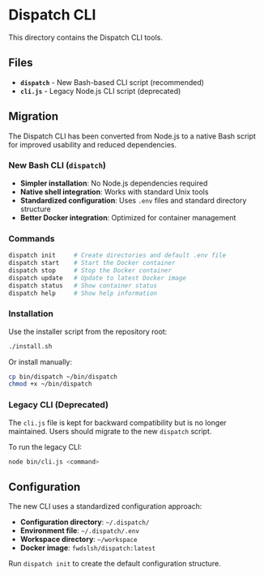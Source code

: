 # Dispatch CLI

This directory contains the Dispatch CLI tools.

## Files

- **`dispatch`** - New Bash-based CLI script (recommended)
- **`cli.js`** - Legacy Node.js CLI script (deprecated)

## Migration

The Dispatch CLI has been converted from Node.js to a native Bash script for improved usability and reduced dependencies.

### New Bash CLI (`dispatch`)

- **Simpler installation**: No Node.js dependencies required
- **Native shell integration**: Works with standard Unix tools
- **Standardized configuration**: Uses `.env` files and standard directory structure
- **Better Docker integration**: Optimized for container management

### Commands

```bash
dispatch init     # Create directories and default .env file
dispatch start    # Start the Docker container
dispatch stop     # Stop the Docker container
dispatch update   # Update to latest Docker image
dispatch status   # Show container status
dispatch help     # Show help information
```

### Installation

Use the installer script from the repository root:

```bash
./install.sh
```

Or install manually:

```bash
cp bin/dispatch ~/bin/dispatch
chmod +x ~/bin/dispatch
```

### Legacy CLI (Deprecated)

The `cli.js` file is kept for backward compatibility but is no longer maintained. Users should migrate to the new `dispatch` script.

To run the legacy CLI:

```bash
node bin/cli.js <command>
```

## Configuration

The new CLI uses a standardized configuration approach:

- **Configuration directory**: `~/.dispatch/`
- **Environment file**: `~/.dispatch/.env`
- **Workspace directory**: `~/workspace`
- **Docker image**: `fwdslsh/dispatch:latest`

Run `dispatch init` to create the default configuration structure.

